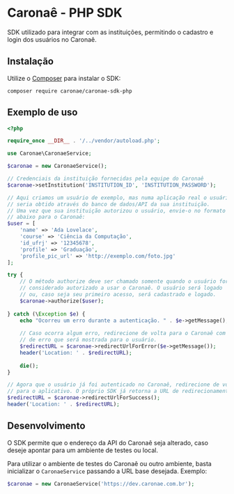 # Caronaê - PHP SDK

SDK utilizado para integrar com as instituições,
permitindo o cadastro e login dos usuários no Caronaê.

## Instalação

Utilize o [Composer](https://getcomposer.org/) para instalar o SDK:

```shell
composer require caronae/caronae-sdk-php
``` 

## Exemplo de uso

```php
<?php

require_once __DIR__ . '/../vendor/autoload.php';

use Caronae\CaronaeService;

$caronae = new CaronaeService();

// Credenciais da instituição fornecidas pela equipe do Caronaê
$caronae->setInstitution('INSTITUTION_ID', 'INSTITUTION_PASSWORD');

// Aqui criamos um usuário de exemplo, mas numa aplicação real o usuário
// seria obtido através do banco de dados/API da sua instituição.
// Uma vez que sua instituição autorizou o usuário, envie-o no formato
// abaixo para o Caronaê:
$user = [
    'name' => 'Ada Lovelace', 
    'course' => 'Ciência da Computação', 
    'id_ufrj' => '12345678', 
    'profile' => 'Graduação',
    'profile_pic_url' => 'http://exemplo.com/foto.jpg'
];

try {
    // O método authorize deve ser chamado somente quando o usuário for
    // considerado autorizado a usar o Caronaê. O usuário será logado
    // ou, caso seja seu primeiro acesso, será cadastrado e logado.
    $caronae->authorize($user);
    
} catch (\Exception $e) {
    echo "Ocorreu um erro durante a autenticação. " . $e->getMessage();
    
    // Caso ocorra algum erro, redirecione de volta para o Caronaê com a mensagem
    // de erro que será mostrada para o usuário.
    $redirectURL = $caronae->redirectUrlForError($e->getMessage());
    header('Location: ' . $redirectURL);
    
    die();
}

// Agora que o usuário já foi autenticado no Caronaê, redirecione de volta
// para o aplicativo. O próprio SDK já retorna a URL de redirecionamento:
$redirectURL = $caronae->redirectUrlForSuccess();
header('Location: ' . $redirectURL);

```

## Desenvolvimento

O SDK permite que o endereço da API do Caronaê seja alterado, caso deseje
apontar para um ambiente de testes ou local. 

Para utilizar o ambiente de testes do Caronaê ou outro ambiente, basta 
inicializar o `CaronaeService` passando a URL base desejada. Exemplo:

```php
$caronae = new CaronaeService('https://dev.caronae.com.br');
```